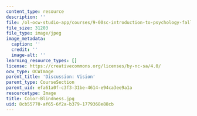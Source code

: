 ```yaml
---
content_type: resource
description: ''
file: /ol-ocw-studio-app/courses/9-00sc-introduction-to-psychology-fall-2011/8cb55770af656f2ab3791779368e88cb_Color-Blindness.jpg
file_size: 31203
file_type: image/jpeg
image_metadata:
  caption: ''
  credit: ''
  image-alt: ''
learning_resource_types: []
license: https://creativecommons.org/licenses/by-nc-sa/4.0/
ocw_type: OCWImage
parent_title: 'Discussion: Vision'
parent_type: CourseSection
parent_uid: efa61a0f-c3f3-31be-4614-e94ca3ee9a1a
resourcetype: Image
title: Color-Blindness.jpg
uid: 8cb55770-af65-6f2a-b379-1779368e88cb
---
```


